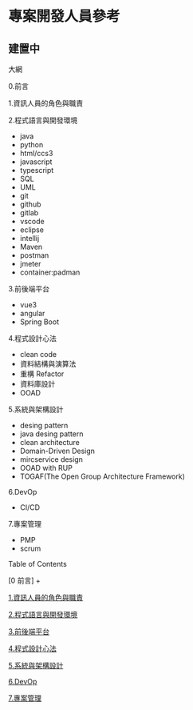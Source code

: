 # 專案開發人員參考

## 建置中

大網

0.前言

1.資訊人員的角色與職責

2.程式語言與開發環境

+ java
+ python
+ html/ccs3
+ javascript
+ typescript
+ SQL
+ UML
+ git
+ github
+ gitlab
+ vscode
+ eclipse
+ intellij
+ Maven
+ postman
+ jmeter
+ container:padman

3.前後端平台

+ vue3
+ angular
+ Spring Boot

4.程式設計心法

+ clean code
+ 資料結構與演算法
+ 重構 Refactor
+ 資料庫設計
+ OOAD

5.系統與架構設計

+ desing pattern
+ java desing pattern
+ clean architecture
+ Domain-Driven Design
+ mircservice design
+ OOAD with RUP
+ TOGAF(The Open Group Architecture Framework)

6.DevOp

+ CI/CD

7.專案管理

+ PMP
+ scrum

Table of Contents

[0 前言]
+

[1.資訊人員的角色與職責](docs/Information_Personnel_Roles_and_Responsibilities/README.md)

[2.程式語言與開發環境](docs/Programming_Languages_​​and_Development_Environments/README.md)

[3.前後端平台](docs/Front-end_and_back-end_platforms/README.md)

[4.程式設計心法](docs/Programming_mindset/README.md)

[5.系統與架構設計](docs/System_and_Architecture_Design/README.md)

[6.DevOp](docs/devop/README.md)

[7.專案管理](docs/project_management/README.md)
